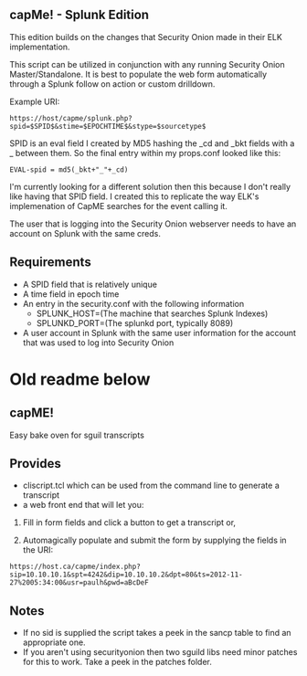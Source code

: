 ## capMe! - Splunk Edition

This edition builds on the changes that Security Onion made in their ELK implementation.  

This script can be utilized in conjunction with any running Security Onion Master/Standalone.  It is best to populate the web form  automatically through a Splunk follow on action or custom drilldown.

Example URI:

`https://host/capme/splunk.php?spid=$SPID$&stime=$EPOCHTIME$&stype=$sourcetype$`

SPID is an eval field I created by MD5 hashing the \_cd and \_bkt fields with a \_ between them. So the final entry within my props.conf looked like this:

`EVAL-spid = md5(_bkt+"_"+_cd)`

I'm currently looking for a different solution then this because I don't really like having that SPID field.  I created this to replicate the way ELK's implemenation of CapME searches for the event calling it.

The user that is logging into the Security Onion webserver needs to have an account on Splunk with the same creds.

## Requirements

* A SPID field that is relatively unique
* A time field in epoch time
* An entry in the security.conf with the following information
  - SPLUNK_HOST=(The machine that searches Splunk Indexes)
  - SPLUNKD_PORT=(The splunkd port, typically 8089)
* A user account in Splunk with the same user information for the account that was used to log into Security Onion

# Old readme below

## capME!

Easy bake oven for sguil transcripts

## Provides

* cliscript.tcl which can be used from the command line to generate a transcript
* a web front end that will let you:
       
1) Fill in form fields and click a button to get a transcript or,

2) Automagically populate and submit the form by supplying the fields in the URI:
      
`https://host.ca/capme/index.php?sip=10.10.10.1&spt=4242&dip=10.10.10.2&dpt=80&ts=2012-11-27%2005:34:00&usr=paulh&pwd=aBcDeF`
 

## Notes

 * If no sid is supplied the script takes a peek in the sancp table to find an appropriate one.  
 * If you aren't using securityonion then two sguild libs need minor patches for this to work. Take a peek in the patches folder.
